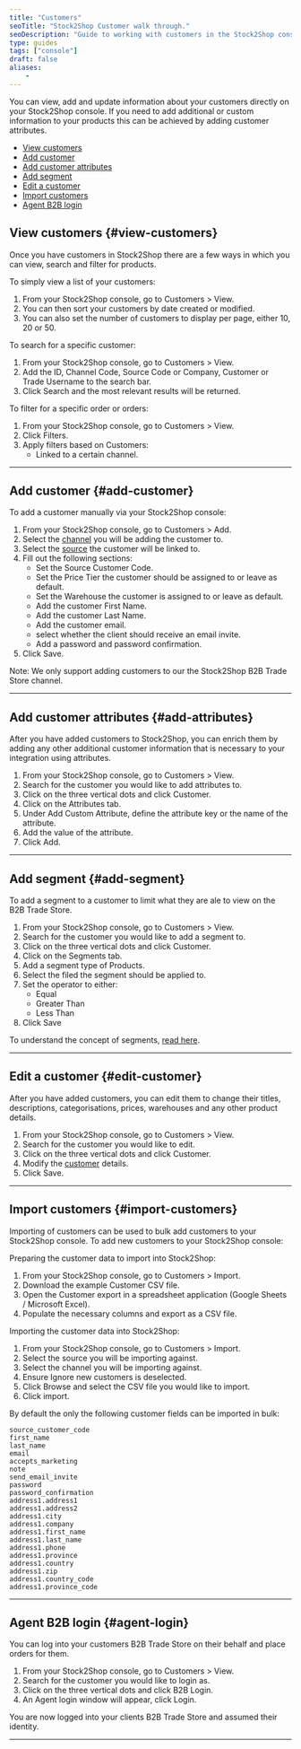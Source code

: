```yaml
---
title: "Customers"
seoTitle: "Stock2Shop Customer walk through."
seoDescription: "Guide to working with customers in the Stock2Shop console."
type: guides
tags: ["console"]
draft: false
aliases:
    - 
---
```


You can view, add and update information about your customers directly on your Stock2Shop console. 
If you need to add additional or custom information to your products this can be achieved by adding customer attributes.

- [View customers](#view-customers)
- [Add customer](add-customer)
- [Add customer attributes](#add-attributes) 
- [Add segment](#add-segment)
- [Edit a customer](#edit-customer)
- [Import customers](#import-customers)
- [Agent B2B login](#agent-login)

## View customers {#view-customers}
Once you have customers in Stock2Shop there are a few ways in which you can view, search and filter for products.

To simply view a list of your customers:

1. From your Stock2Shop console, go to Customers > View.
2. You can then sort your customers by date created or modified.
3. You can also set the number of customers to display per page, either 10, 20 or 50.

To search for a specific customer:

1. From your Stock2Shop console, go to Customers > View.
2. Add the ID, Channel Code, Source Code or Company, Customer or Trade Username to the search bar.
3. Click Search and the most relevant results will be returned.

To filter for a specific order or orders:

1. From your Stock2Shop console, go to Customers > View.
2. Click Filters.
3. Apply filters based on Customers:
    - Linked to a certain channel.
    
---

## Add customer {#add-customer}
To add a customer manually via your Stock2Shop console:

1. From your Stock2Shop console, go to Customers > Add.
2. Select the [channel](/help/guides/channel "What are sales channels in Stock2Shop") you will be adding the customer to.
3. Select the [source](/help/guides/source "What is a source in Stock2Shop") the customer will be linked to.
4. Fill out the following sections:
    - Set the Source Customer Code.
    - Set the Price Tier the customer should be assigned to or leave as default.
    - Set the Warehouse the customer is assigned to or leave as default.
    - Add the customer First Name.
    - Add the customer Last Name.
    - Add the customer email.
    - select whether the client should receive an email invite.
    - Add a password and password confirmation.
5. Click Save.

Note: We only support adding customers to our the Stock2Shop B2B Trade Store channel.

---

## Add customer attributes {#add-attributes}
After you have added customers to Stock2Shop, you can enrich them by adding any other additional customer information that is necessary to your integration using attributes. 

1. From your Stock2Shop console, go to Customers > View.
2. Search for the customer you would like to add attributes to.
3. Click on the three vertical dots and click Customer.
4. Click on the Attributes tab.
5. Under Add Custom Attribute, define the attribute key or the name of the attribute.
6. Add the value of the attribute.
7. Click Add.

---

## Add segment {#add-segment}
To add a segment to a customer to limit what they are ale to view on the B2B Trade Store.

1. From your Stock2Shop console, go to Customers > View.
2. Search for the customer you would like to add a segment to.
3. Click on the three vertical dots and click Customer.
4. Click on the Segments tab.
5. Add a segment type of Products.
6. Select the filed the segment should be applied to.
7. Set the operator to either:
    - Equal
    - Greater Than
    - Less Than
8. Click Save

To understand the concept of segments, [read here](/help/guides/segments "What are segments and how to use them?").

---

## Edit a customer {#edit-customer}
After you have added customers, you can edit them to change their titles, descriptions, categorisations, prices, warehouses and any other product details.

1. From your Stock2Shop console, go to Customers > View.
2. Search for the customer you would like to edit.
3. Click on the three vertical dots and click Customer.
4. Modify the [customer](/help/guides/customer/ "Understanding customers in Stock2Shop") details.
5. Click Save.


---

## Import customers {#import-customers}
Importing of customers can be used to bulk add customers to your Stock2Shop console. To add new customers to your Stock2Shop console:

Preparing the customer data to import into Stock2Shop:

1. From your Stock2Shop console, go to Customers > Import.
2. Download the example Customer CSV file.
3. Open the Customer export in a spreadsheet application (Google Sheets / Microsoft Excel).
4. Populate the necessary columns and export as a CSV file.


Importing the customer data into Stock2Shop:
1. From your Stock2Shop console, go to Customers > Import.
2. Select the source you will be importing against.
3. Select the channel you will be importing against.
4. Ensure Ignore new customers is deselected.
5. Click Browse and select the CSV file you would like to import.
6. Click import.

By default the only the following customer fields can be imported in bulk:

```
source_customer_code
first_name
last_name
email
accepts_marketing
note
send_email_invite
password
password_confirmation
address1.address1
address1.address2
address1.city
address1.company
address1.first_name
address1.last_name
address1.phone
address1.province
address1.country
address1.zip
address1.country_code
address1.province_code
```

---

## Agent B2B login {#agent-login}
You can log into your customers B2B Trade Store on their behalf and place orders for them.

1. From your Stock2Shop console, go to Customers > View.
2. Search for the customer you would like to login as.
3. Click on the three vertical dots and click B2B Login.
4. An Agent login window will appear, click Login.

You are now logged into your clients B2B Trade Store and assumed their identity.

---

